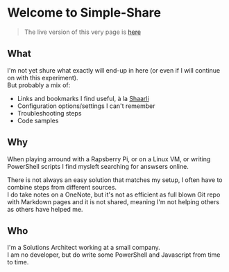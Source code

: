 # Welcome to Simple-Share

> The live version of this very page is [here](https://scabon.github.io/simple-share/)  

## What

I'm not yet shure what exactly will end-up in here (or even if I will continue on with this experiment).  
But probably a mix of:  

* Links and bookmarks I find useful, à la [Shaarli](https://github.com/shaarli/Shaarli)
* Configuration options/settings I can't remember
* Troubleshooting steps
* Code samples

## Why

When playing arround with a Rapsberry Pi, or on a Linux VM, or writing PowerShell scripts I find mysleft searching for answsers online.  

There is not always an easy solution that matches my setup, I often have to combine steps from different sources.  
I do take notes on a OneNote, but it's not as efficient as full blown Git repo with Markdown pages and it is not shared, meaning I'm not helping others as others have helped me.  

## Who

I'm a Solutions Architect working at a small company.  
I am no developer, but do write some PowerShell and Javascript from time to time.  
